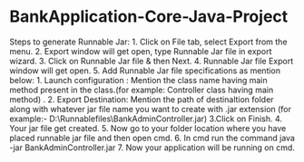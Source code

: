 # BankApplication-Core-Java-Project

Steps to generate Runnable Jar:
	1. Click on File tab, select Export from the menu.
	2. Export window will get open, type Runnable Jar file in export wizard.
	3. Click on Runnable Jar file & then Next.
	4. Runnable Jar file Export window will get open.
	5. Add Runnable Jar file specifications as mention below:
		1. Launch configuration : Mention the class name having main method present in the class.(for example: Controller class having main method) .
		2. Export Destination: Mention the path of destinaltion folder along with whatever jar file name you want to create with .jar extension
		(for example:- D:\Runnablefiles\BankAdminController.jar)
		3.Click on Finish.
		4. Your jar file get created.
		5. Now go to your folder location where you have placed runnable jar file and then open cmd.
		6. In cmd run the command java -jar BankAdminController.jar
		7. Now your application will be running on cmd.
